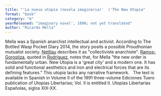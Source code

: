 ```yaml
---
title: "'La nueva utopía (novela imaginaria)'  ('The New Utopia"
format: "book"
category: "m"
yearReleased: "imaginary novel', 1890; not yet translated"
author: "Ricardo Mella"
---
```

Mella was a Spanish anarchist  intellectual and activist. According to The Bottled Wasp Pocket Diary 2014, the story  posits a possible Proudhonian mutualist society. <a href="biblio.htm#Nettlau">Nettlau</a> describes it as "collectiviste  anarchiste". <a href="biblio.htm#Ramos-Gorostiza">Ramos-Gorostiza</a>, quoted in  <a href="http://publish.lib.umd.edu/scifi/article/view/278/41"> Rodríguez</a>, notes that,  for Mella "the new order is fundamentally urban. New Utopia is a 'great city'  and a modern one. It has solid and functional aesthetics and iron and electrical  forces that are its defining features." This utopia lacks any narrative framework.
 
The text is available in Spanish in  Volume II of the 1991 three-volume Ediciones Tuero publication of Utopías  Libertarias; Vol. II is entitled II. Utopías Libertarias Españolas,  siglos XIX-XX.
 